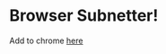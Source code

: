 # Browser Subnetter!

Add to chrome [here](https://chromewebstore.google.com/detail/pats-browser-subnetter/jhjhcnfhlgjfongkajceocdjijiikoid?authuser=0&hl=en-AU)

